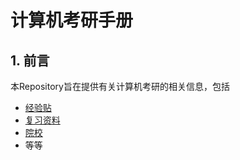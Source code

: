 # 计算机考研手册
## 1. 前言
本Repository旨在提供有关计算机考研的相关信息，包括
- [经验贴](experiences.md)
- [复习资料](materials.md)
- [院校](colleges.md)
- 等等
